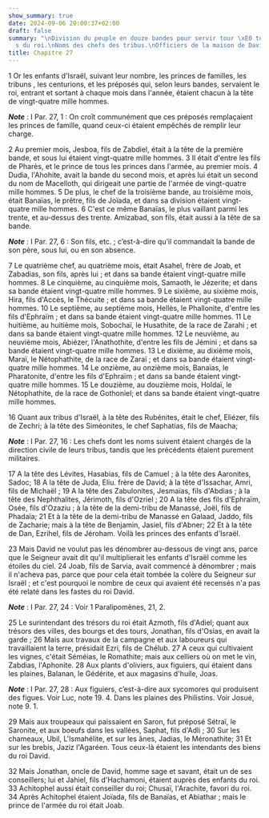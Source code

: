 ```yaml
---
show_summary: true
date: 2024-09-06 20:00:37+02:00
draft: false
summary: "\nDivision du peuple en douze bandes pour servir tour \xE0 tour aupr\xE8\
  s du roi.\nNoms des chefs des tribus.\nOfficiers de la maison de David.\n"
title: Chapitre 27
---
```





1 Or les enfants d'Israël, suivant leur nombre, les princes de familles, les tribuns , les centurions, et les préposés qui, selon leurs bandes, servaient le roi, entrant et sortant à chaque mois dans l'année, étaient chacun à la tête de vingt-quatre mille hommes.

***Note*** :  I Par. 27, 1 : On croît communément que ces préposés remplaçaient les princes de famille, quand ceux-ci étaient empêchés de remplir leur charge.


2 Au premier mois, Jesboa, fils de Zabdiel, était à la tête de la première bande, et sous lui étaient vingt-quatre mille hommes. 3 Il était d'entre les fils de Pharès, et le prince de tous les princes dans l'armée, au premier mois. 4 Dudia, l'Ahohite, avait la bande du second mois, et après lui était un second du nom de Macelloth, qui dirigeait une partie de l'armée de vingt-quatre mille hommes. 5 De plus, le chef de la troisième bande, au troisième mois, était Banaïas, le prêtre, fils de Joïada, et dans sa division étaient vingt-quatre mille hommes. 6 C'est ce même Banaïas, le plus vaillant parmi les trente, et au-dessus des trente. Amizabad, son fils, était aussi à la tête de sa bande.

***Note*** :  I Par. 27, 6 : Son fils, etc. ; c’est-à-dire qu’il commandait la bande de son père, sous lui, ou en son absence.

7 Le quatrième chef, au quatrième mois, était Asahel, frère de Joab, et Zabadias, son fils, après lui ; et dans sa bande étaient vingt-quatre mille hommes. 8 Le cinquième, au cinquième mois, Samaoth, le Jézerite; et dans sa bande étaient vingt-quatre mille hommes. 9 Le sixième, au sixième mois, Hira, fils d'Accès, le Thécuite ; et dans sa bande étaient vingt-quatre mille hommes. 10 Le septième, au septième mois, Hellès, le Phallonite, d'entre les fils d'Ephraïm ; et dans sa bande étaient vingt-quatre mille hommes. 11 Le huitième, au huitième mois, Sobochaï, le Husathite, de la race de Zarahi ; et dans sa bande étaient vingt-quatre mille hommes. 12 Le neuvième, au neuvième mois, Abiézer, l'Anathothite, d'entre les fils de Jémini ; et dans sa bande étaient vingt-quatre mille hommes. 13 Le dixième, au dixième mois, Maraï, le Nétophathite, de la race de Zaraï ; et dans sa bande étaient vingt-quatre mille hommes. 14 Le onzième, au onzième mois, Banaïas, le Pharatonite, d'entre les fils d'Ephraïm ; et dans sa bande
étaient vingt-quatre mille hommes. 15 Le douzième, au douzième mois, Holdaï, le Nétophathite, de la race de Gothoniel; et dans sa bande étaient vingt-quatre mille hommes.


16 Quant aux tribus d'Israël, à la tête des Rubénites, était le chef, Eliézer, fils de Zechri; à la tête des Siméonites, le chef Saphatias, fils de Maacha;

***Note*** :  I Par. 27, 16 : Les chefs dont les noms suivent étaient chargés de la direction civile de leurs tribus, tandis que les précédents étaient purement militaires.

17 A la tête des Lévites, Hasabias, fils de Camuel ; à la tête des Aaronites, Sadoc; 18 A la tête de Juda, Eliu. frère de David; à la tête d'Issachar, Amri, fils de Michaël ; 19 A la tête des Zabulonites, Jesmaïas, fils d'Abdias ; à la tête des Nephthalites, Jérimoth, fils d'Ozriel ; 20 A la tête des fils d'Ephraïm, Osée, fils d'Ozaziu ; à la tête de la demi-tribu de Manassé, Joël, fils de Phadaïa; 21 Et à la tête de la demi-tribu de Manassé en Galaad, Jaddo, fils de Zacharie; mais à la tête de Benjamin, Jasiel, fils d'Abner; 22 Et à la tête de Dan, Ezrihel, fils de Jéroham. Voilà les princes des enfants d'Israël.


23 Mais David ne voulut pas les dénombrer au-dessous de vingt ans, parce que le Seigneur avait dit qu'il multiplierait les enfants d'Israël comme les étoiles du ciel. 24 Joab, fils de Sarvia, avait commencé à dénombrer ; mais il n'acheva pas, parce que pour cela était tombée la colère du Seigneur sur Israël ; et c'est pourquoi le nombre de ceux qui avaient été recensés n'a pas été relaté dans les fastes du roi David.

***Note*** :  I Par. 27, 24 : Voir 1 Paralipomènes, 21, 2.


25 Le surintendant des trésors du roi était Azmoth, fils d'Adiel; quant aux trésors des villes, des bourgs et des tours, Jonathan, fils d'Osias, en avait la garde ; 26 Mais aux travaux de la campagne et aux laboureurs qui travaillaient la terre, présidait Ezri, fils de Chélub. 27 A ceux qui cultivaient les vignes, c'était Séméias, le Romathite; mais aux celliers où on met le vin, Zabdias, l'Aphonite. 28 Aux plants d'oliviers, aux figuiers, qui étaient dans les plaines, Balanan, le Gédérite, et aux magasins d'huile, Joas.

***Note*** :  I Par. 27, 28 : Aux figuiers, c’est-à-dire aux sycomores qui produisent des figues. Voir Luc, note 19. 4. Dans les plaines des Philistins. Voir Josué, note 9. 1.

29 Mais aux troupeaux qui paissaient en Saron, fut préposé Sétraï, le Saronite, et aux boeufs dans les vallées, Saphat, fils d'Adli ; 30 Sur les chameaux, Ubil, L'Ismahélite, et sur les ânes, Jadias, le Méronathite; 31 Et sur les brebis, Jaziz l'Agaréen. Tous ceux-là étaient les intendants des biens du roi David.


32 Mais Jonathan, oncle de David, homme sage et savant, était un de ses conseillers; lui et Jahiel, fils d'Hachamoni, étaient auprès des enfants du roi. 33 Achitophel aussi était conseiller du roi; Chusaï, l'Arachite, favori du roi. 34 Après Achitophel étaient Joïada, fils de Banaïas, et Abiathar ; mais le prince de l'armée du roi était Joab.

